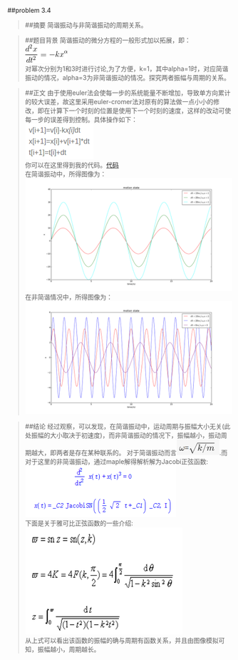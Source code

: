 ##problem 3.4

>##摘要
简谐振动与非简谐振动的周期关系。

>##题目背景
简谐振动的微分方程的一般形式加以拓展，即：![picture1](https://github.com/lzx78966/computationalphysics_N2013301510050/blob/master/Chapter3/picture1.gif)  
对幂次分别为1和3时进行讨论,为了方便，k=1，其中alpha=1时，对应简谐振动的情况，alpha=3为非简谐振动的情况。探究两者振幅与周期的关系。

>##正文
由于使用euler法会使每一步的系统能量不断增加，导致单方向累计的较大误差，故这里采用euler-cromer法对原有的算法做一点小小的修改，即在计算下一个时刻的位置是使用下一个时刻的速度，这样的改动可使每一步的误差得到控制。具体操作如下：  
![picture2](https://github.com/lzx78966/computationalphysics_N2013301510050/blob/master/Chapter3/picture2.png)  
你可以在这里得到我的代码。[代码](https://github.com/lzx78966/computationalphysics_N2013301510050/blob/master/Chapter3/problem3.4.py)  
在简谐振动中，所得图像为：  
![picture5](https://github.com/lzx78966/computationalphysics_N2013301510050/blob/master/Chapter3/picture5.png)
在非简谐情况中，所得图像为：   
![picture6](https://github.com/lzx78966/computationalphysics_N2013301510050/blob/master/Chapter3/picture6.png)  

>##结论
经过观察，可以发现，在简谐振动中，运动周期与振幅大小无关(此处振幅的大小取决于初速度)，而非简谐振动的情况下，振幅越小，振动周期越大，即两者是存在某种联系的。 对于简谐振动而言![picture7](https://github.com/lzx78966/computationalphysics_N2013301510050/blob/master/Chapter3/picture7.png).而对于这里的非简谐振动，通过maple解得解析解为Jacobi正弦函数:  
![picture3](https://github.com/lzx78966/computationalphysics_N2013301510050/blob/master/Chapter3/picture3.png)  
下面是关于雅可比正弦函数的一些介绍:  
![picture4](https://github.com/lzx78966/computationalphysics_N2013301510050/blob/master/Chapter3/picture4.png)  
从上式可以看出该函数的振幅的确与周期有函数关系，并且由图像模拟可知，振幅越小，周期越长。
